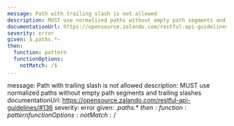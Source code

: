 ```yaml
---
message: Path with trailing slash is not allowed
description: MUST use normalized paths without empty path segments and trailing slashes
documentationUrl: https://opensource.zalando.com/restful-api-guidelines/#136
severity: error
given: $.paths.*~
then:
  function: pattern
  functionOptions:
    notMatch: /$
...
```

message: Path with trailing slash is not allowed
description: MUST use normalized paths without empty path segments and trailing slashes
documentationUrl: https://opensource.zalando.com/restful-api-guidelines/#136
severity: error
given: $.paths.*~
then:
  function: pattern
  functionOptions:
    notMatch: /$